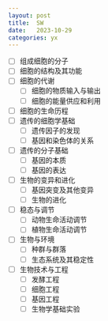 ```yaml
---
layout: post
title:  SW
date:   2023-10-29
categories: yx
---
```


*   [ ] 组成细胞的分子
*   [ ] 细胞的结构及其功能
*   [ ] 细胞的代谢
    *   [ ] 细胞的物质输入与输出
    *   [ ] 细胞的能量供应和利用
*   [ ] 细胞的生命历程
*   [ ] 遗传的细胞学基础
    *   [ ] 遗传因子的发现
    *   [ ] 基因和染色体的关系
*   [ ] 遗传的分子基础
    *   [ ] 基因的本质
    *   [ ] 基因的表达
*   [ ] 生物的变异和进化
    *   [ ] 基因突变及其他变异
    *   [ ] 生物的进化
*   [ ] 稳态与调节
    *   [ ] 动物生命活动调节
    *   [ ] 植物生命活动调节
*   [ ] 生物与环境
    *   [ ] 种群与群落
    *   [ ] 生态系统及其稳定性
*   [ ] 生物技术与工程
    *   [ ] 发酵工程
    *   [ ] 细胞工程
    *   [ ] 基因工程
    *   [ ] 生物学基础实验